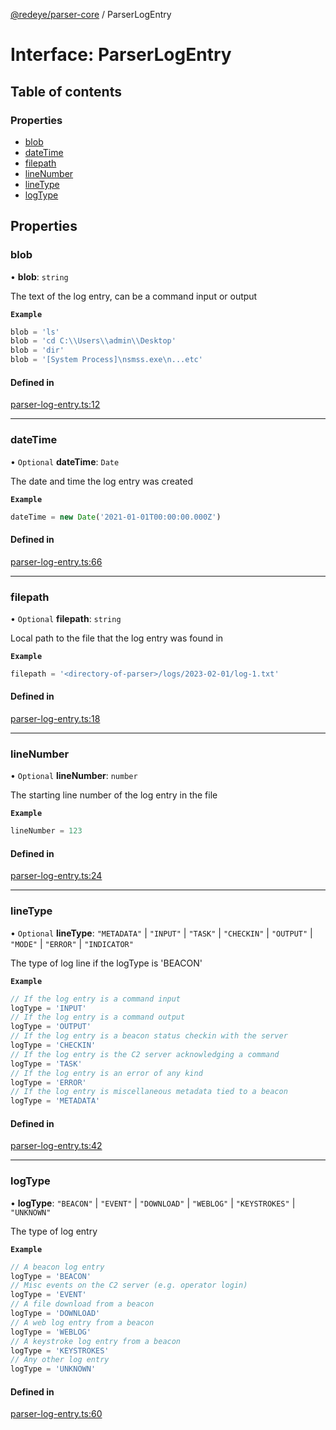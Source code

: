 [@redeye/parser-core](../index.md) / ParserLogEntry

# Interface: ParserLogEntry

## Table of contents

### Properties

- [blob](ParserLogEntry.md#blob)
- [dateTime](ParserLogEntry.md#datetime)
- [filepath](ParserLogEntry.md#filepath)
- [lineNumber](ParserLogEntry.md#linenumber)
- [lineType](ParserLogEntry.md#linetype)
- [logType](ParserLogEntry.md#logtype)

## Properties

### blob

• **blob**: `string`

The text of the log entry, can be a command input or output

**`Example`**

```ts
blob = 'ls'
blob = 'cd C:\\Users\\admin\\Desktop'
blob = 'dir'
blob = '[System Process]\nsmss.exe\n...etc'
```

#### Defined in

[parser-log-entry.ts:12](https://github.com/cisagov/RedEye/blob/9f9475cf/parsers/parser-core/src/parser-output/parser-log-entry.ts#L12)

___

### dateTime

• `Optional` **dateTime**: `Date`

The date and time the log entry was created

**`Example`**

```ts
dateTime = new Date('2021-01-01T00:00:00.000Z')
```

#### Defined in

[parser-log-entry.ts:66](https://github.com/cisagov/RedEye/blob/9f9475cf/parsers/parser-core/src/parser-output/parser-log-entry.ts#L66)

___

### filepath

• `Optional` **filepath**: `string`

Local path to the file that the log entry was found in

**`Example`**

```ts
filepath = '<directory-of-parser>/logs/2023-02-01/log-1.txt'
```

#### Defined in

[parser-log-entry.ts:18](https://github.com/cisagov/RedEye/blob/9f9475cf/parsers/parser-core/src/parser-output/parser-log-entry.ts#L18)

___

### lineNumber

• `Optional` **lineNumber**: `number`

The starting line number of the log entry in the file

**`Example`**

```ts
lineNumber = 123
```

#### Defined in

[parser-log-entry.ts:24](https://github.com/cisagov/RedEye/blob/9f9475cf/parsers/parser-core/src/parser-output/parser-log-entry.ts#L24)

___

### lineType

• `Optional` **lineType**: ``"METADATA"`` \| ``"INPUT"`` \| ``"TASK"`` \| ``"CHECKIN"`` \| ``"OUTPUT"`` \| ``"MODE"`` \| ``"ERROR"`` \| ``"INDICATOR"``

The type of log line if the logType is 'BEACON'

**`Example`**

```ts
// If the log entry is a command input
logType = 'INPUT'
// If the log entry is a command output
logType = 'OUTPUT'
// If the log entry is a beacon status checkin with the server
logType = 'CHECKIN'
// If the log entry is the C2 server acknowledging a command
logType = 'TASK'
// If the log entry is an error of any kind
logType = 'ERROR'
// If the log entry is miscellaneous metadata tied to a beacon
logType = 'METADATA'
```

#### Defined in

[parser-log-entry.ts:42](https://github.com/cisagov/RedEye/blob/9f9475cf/parsers/parser-core/src/parser-output/parser-log-entry.ts#L42)

___

### logType

• **logType**: ``"BEACON"`` \| ``"EVENT"`` \| ``"DOWNLOAD"`` \| ``"WEBLOG"`` \| ``"KEYSTROKES"`` \| ``"UNKNOWN"``

The type of log entry

**`Example`**

```ts
// A beacon log entry
logType = 'BEACON'
// Misc events on the C2 server (e.g. operator login)
logType = 'EVENT'
// A file download from a beacon
logType = 'DOWNLOAD'
// A web log entry from a beacon
logType = 'WEBLOG'
// A keystroke log entry from a beacon
logType = 'KEYSTROKES'
// Any other log entry
logType = 'UNKNOWN'
```

#### Defined in

[parser-log-entry.ts:60](https://github.com/cisagov/RedEye/blob/9f9475cf/parsers/parser-core/src/parser-output/parser-log-entry.ts#L60)
